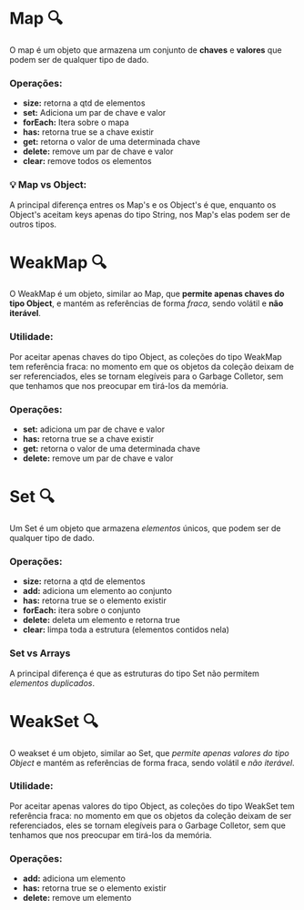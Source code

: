 # Map 🔍 
O map é um objeto que armazena um conjunto de **chaves** e **valores** que podem ser de qualquer tipo de dado. 
### Operações:
- **size:** retorna a qtd de elementos
- **set:** Adiciona um par de chave e valor
- **forEach:** Itera sobre o mapa
- **has:** retorna true se a chave existir
- **get:** retorna o valor de uma determinada chave
- **delete:** remove um par de chave e valor
- **clear:** remove todos os elementos
### 💡 Map vs Object:
A principal diferença entres os Map's e os Object's é que, enquanto os Object's aceitam keys apenas do tipo String, nos Map's elas podem ser de outros tipos.

# WeakMap 🔍 
O WeakMap é um objeto, similar ao Map, que **permite apenas chaves do tipo Object**, e mantém as referências de forma _fraca_, sendo volátil e **não iterável**.
### Utilidade:
Por aceitar apenas chaves do tipo Object, as coleções do tipo WeakMap tem referência fraca: no momento em que os objetos da coleção deixam de ser referenciados, eles se tornam elegíveis para o Garbage Colletor, sem que tenhamos que nos preocupar em tirá-los da memória.  
### Operações: 
- **set:** adiciona um par de chave e valor
- **has:** retorna true se a chave existir
- **get:** retorna o valor de uma determinada chave
- **delete:** remove um par de chave e valor 

# Set 🔍 
Um Set é um objeto que armazena *elementos* únicos, que podem ser de qualquer tipo de dado.
### Operações: 
- **size:** retorna a qtd de elementos
- **add:** adiciona um elemento ao conjunto
- **has:** retorna true se o elemento existir
- **forEach:** itera sobre o conjunto
- **delete:** deleta um elemento e retorna true
- **clear:** limpa toda a estrutura (elementos contidos nela)

### Set vs Arrays
A principal diferença é que as estruturas do tipo Set não permitem *elementos duplicados*.

# WeakSet 🔍 
O weakset é um objeto, similar ao Set, que *permite apenas valores do tipo Object* e mantém as referências de forma fraca, sendo volátil e *não iterável*. 
### Utilidade:
Por aceitar apenas valores do tipo Object, as coleções do tipo WeakSet tem referência fraca: no momento em que os objetos da coleção deixam de ser referenciados, eles se tornam elegíveis para o Garbage Colletor, sem que tenhamos que nos preocupar em tirá-los da memória.  

### Operações:
- **add:** adiciona um elemento
- **has:** retorna true se o elemento existir
- **delete:** remove um elemento